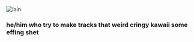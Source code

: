 
![lain](https://media.giphy.com/media/PZrjGkr334fXa/giphy.gif "lain")

### he/him who try to make tracks that weird cringy kawaii some effing shet 
